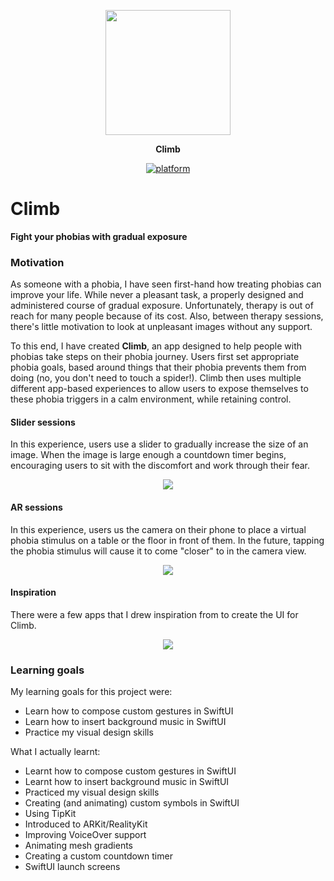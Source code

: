 
<p align="center">
  <img src="https://github.com/user-attachments/assets/6fa2455a-86ba-4434-802b-60a5c8758e65" width="200">
</p>
<p align="center">
  <b>Climb</b>
</p>
<p align="center">
  <a href="https://img.shields.io/badge/platform-iOS-lightgrey.svg">
 		<img src="https://img.shields.io/badge/platform-iOS-lightgrey.svg" alt="platform">
	</a>
</p>

# Climb
**Fight your phobias with gradual exposure**

### Motivation

As someone with a phobia, I have seen first-hand how treating phobias can improve your life. While never a pleasant task, a properly designed and administered course of gradual exposure.
Unfortunately, therapy is out of reach for many people because of its cost. Also, between therapy sessions, there's little motivation to look at unpleasant images without any support.

To this end, I have created **Climb**, an app designed to help people with phobias take steps on their phobia journey. Users first set appropriate phobia goals, based around things that their phobia prevents them from doing (no, you don't need to touch a spider!). Climb then uses multiple different app-based experiences to allow users to expose themselves to these phobia triggers in a calm environment, while retaining control. 

#### Slider sessions

In this experience, users use a slider to gradually increase the size of an image. When the image is large enough a countdown timer begins, encouraging users to sit with the discomfort and work through their fear.

<p align="center">
  <img src="https://github.com/user-attachments/assets/c2a7de37-3269-43a9-972b-8e558e350d0d">
</p>


#### AR sessions

In this experience, users us the camera on their phone to place a virtual phobia stimulus on a table or the floor in front of them. In the future, tapping the phobia stimulus will cause it to come "closer" to in the camera view. 


<p align="center">
  <img src="https://github.com/user-attachments/assets/3e43c8c0-092e-4516-a317-977e6a813817">
</p>


#### Inspiration

There were a few apps that I drew inspiration from to create the UI for Climb.

<p align="center">
  <img src="https://github.com/user-attachments/assets/008fa01d-6285-4b81-8322-ffacf10cd567">
</p>

### Learning goals

My learning goals for this project were:
- Learn how to compose custom gestures in SwiftUI
- Learn how to insert background music in SwiftUI
- Practice my visual design skills

What I actually learnt:
- Learnt how to compose custom gestures in SwiftUI
- Learnt how to insert background music in SwiftUI
- Practiced my visual design skills
- Creating (and animating) custom symbols in SwiftUI 
- Using TipKit
- Introduced to ARKit/RealityKit
- Improving VoiceOver support
- Animating mesh gradients
- Creating a custom countdown timer
- SwiftUI launch screens


